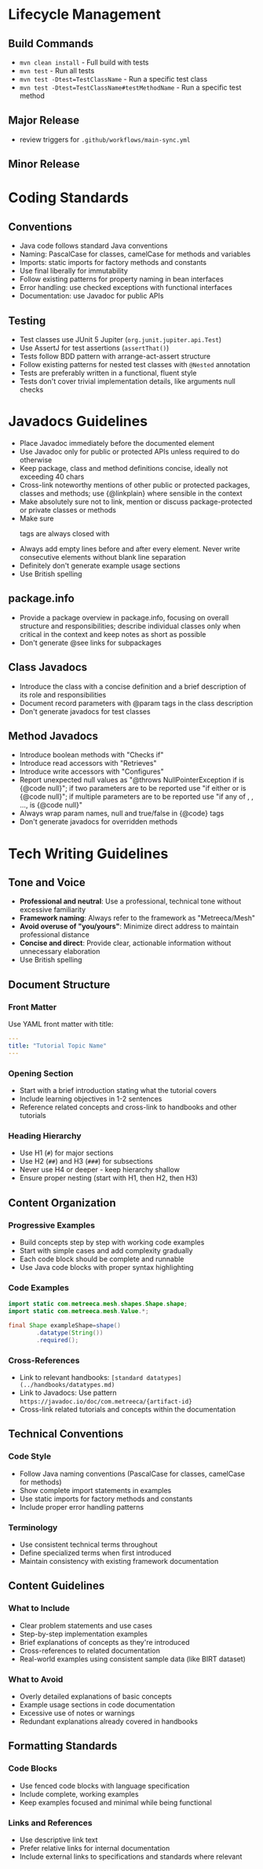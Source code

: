 # Lifecycle Management

## Build Commands

- `mvn clean install` - Full build with tests
- `mvn test` - Run all tests
- `mvn test -Dtest=TestClassName` - Run a specific test class
- `mvn test -Dtest=TestClassName#testMethodName` - Run a specific test method

## Major Release

- review triggers for `.github/workflows/main-sync.yml`

## Minor Release

# Coding Standards

## Conventions

- Java code follows standard Java conventions
- Naming: PascalCase for classes, camelCase for methods and variables
- Imports: static imports for factory methods and constants
- Use final liberally for immutability
- Follow existing patterns for property naming in bean interfaces
- Error handling: use checked exceptions with functional interfaces
- Documentation: use Javadoc for public APIs

## Testing

- Test classes use JUnit 5 Jupiter (`org.junit.jupiter.api.Test`)
- Use AssertJ for test assertions (`assertThat()`)
- Tests follow BDD pattern with arrange-act-assert structure
- Follow existing patterns for nested test classes with `@Nested` annotation
- Tests are preferably written in a functional, fluent style
- Tests don't cover trivial implementation details, like arguments null checks

# Javadocs Guidelines

- Place Javadoc immediately before the documented element
- Use Javadoc only for public or protected APIs unless required to do otherwise
- Keep package, class and method definitions concise, ideally not exceeding 40 chars
- Cross-link noteworthy mentions of other public or protected packages, classes and methods; use {@linkplain} where
  sensible in the context
- Make absolutely sure not to link, mention or discuss package-protected or private classes or methods
- Make sure <p> tags are always closed with </p>
- Always add empty lines before and after every element. Never write consecutive elements without blank line separation
- Definitely don't generate example usage sections
- Use British spelling

## package.info

- Provide a package overview in package.info, focusing on overall structure and responsibilities; describe individual
  classes only when critical in the context and keep notes as short as possible
- Don't generate @see links for subpackages

## Class Javadocs

- Introduce the class with a concise definition and a brief description of its role and responsibilities
- Document record parameters with @param tags in the class description
- Don't generate javadocs for test classes

## Method Javadocs

- Introduce boolean methods with "Checks if"
- Introduce read accessors with "Retrieves"
- Introduce write accessors with "Configures"
- Report unexpected null values as "@throws NullPointerException if <param> is {@code null}"; if two parameters are
  to be reported use "if either <param1> or <param2> is {@code null}"; if multiple parameters are to be reported use
  "if any of <param1>, <param2>, ..., <paramN> is {@code null}"
- Always wrap param names, null and true/false in {@code} tags
- Don't generate javadocs for overridden methods

# Tech Writing Guidelines

## Tone and Voice

- **Professional and neutral**: Use a professional, technical tone without excessive familiarity
- **Framework naming**: Always refer to the framework as "Metreeca/Mesh"
- **Avoid overuse of "you/yours"**: Minimize direct address to maintain professional distance
- **Concise and direct**: Provide clear, actionable information without unnecessary elaboration
- Use British spelling

## Document Structure

### Front Matter

Use YAML front matter with title:

```yaml
---
title: "Tutorial Topic Name"
---
```

### Opening Section

- Start with a brief introduction stating what the tutorial covers
- Include learning objectives in 1-2 sentences
- Reference related concepts and cross-link to handbooks and other tutorials

### Heading Hierarchy

- Use H1 (`#`) for major sections
- Use H2 (`##`) and H3 (`###`) for subsections
- Never use H4 or deeper - keep hierarchy shallow
- Ensure proper nesting (start with H1, then H2, then H3)

## Content Organization

### Progressive Examples

- Build concepts step by step with working code examples
- Start with simple cases and add complexity gradually
- Each code block should be complete and runnable
- Use Java code blocks with proper syntax highlighting

### Code Examples

```java
import static com.metreeca.mesh.shapes.Shape.shape;
import static com.metreeca.mesh.Value.*;

final Shape exampleShape=shape()
        .datatype(String())
        .required();
```

### Cross-References

- Link to relevant handbooks: `[standard datatypes](../handbooks/datatypes.md)`
- Link to Javadocs: Use pattern `https://javadoc.io/doc/com.metreeca/{artifact-id}`
- Cross-link related tutorials and concepts within the documentation

## Technical Conventions

### Code Style

- Follow Java naming conventions (PascalCase for classes, camelCase for methods)
- Show complete import statements in examples
- Use static imports for factory methods and constants
- Include proper error handling patterns

### Terminology

- Use consistent technical terms throughout
- Define specialized terms when first introduced
- Maintain consistency with existing framework documentation

## Content Guidelines

### What to Include

- Clear problem statements and use cases
- Step-by-step implementation examples
- Brief explanations of concepts as they're introduced
- Cross-references to related documentation
- Real-world examples using consistent sample data (like BIRT dataset)

### What to Avoid

- Overly detailed explanations of basic concepts
- Example usage sections in code documentation
- Excessive use of notes or warnings
- Redundant explanations already covered in handbooks

## Formatting Standards

### Code Blocks

- Use fenced code blocks with language specification
- Include complete, working examples
- Keep examples focused and minimal while being functional

### Links and References

- Use descriptive link text
- Prefer relative links for internal documentation
- Include external links to specifications and standards where relevant
